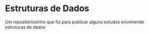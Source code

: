 # Estruturas de Dados
 
Um repositóriozinho que fiz para publicar alguns estudos envolvendo
estruturas de dados
